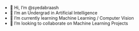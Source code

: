 - 👋 Hi, I’m @syedabraash
- 👀 I’m an Undergrad in Artificial Intelligence
- 🌱 I’m currently learning Machine Learning / Computer Vision
- 💞️ I’m looking to collaborate on Machine Learning Projects

<!---
syedabraash/syedabraash is a ✨ special ✨ repository because its `README.md` (this file) appears on your GitHub profile.
You can click the Preview link to take a look at your changes.
--->
